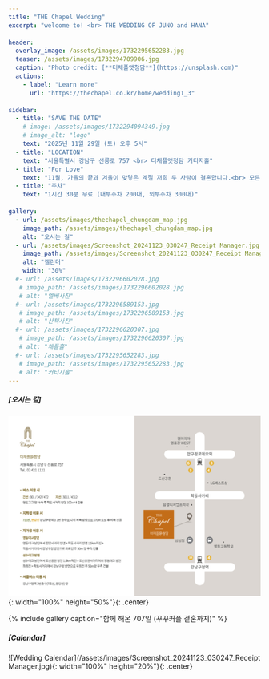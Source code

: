 ```yaml
---
title: "THE Chapel Wedding"
excerpt: "welcome to! <br> THE WEDDING OF JUNO and HANA"

header:
  overlay_image: /assets/images/1732295652283.jpg
  teaser: /assets/images/1732294709906.jpg
  caption: "Photo credit: [**더채플앳청담**](https://unsplash.com)"
  actions:
    - label: "Learn more"
      url: "https://thechapel.co.kr/home/wedding1_3"

sidebar:
  - title: "SAVE THE DATE"
    # image: /assets/images/1732294094349.jpg
    # image_alt: "logo"
    text: "2025년 11월 29일 (토) 오후 5시"
  - title: "LOCATION"
    text: "서울특별시 강남구 선릉로 757 <br> 더채플앳청담 커티지홀"
  - title: "For Love"
    text: "11월, 가을의 끝과 겨울이 맞닿은 계절 저희 두 사람이 결혼합니다.<br> 모든 순간에 서로에게 따듯한 사람이 되어 같은 길을 걸어가려 합니다.<br> 이 여정을 시작하는 자리를 축복해 주신다면 감사하겠습니다."
  - title: "주차"
    text: "1시간 30분 무료 (내부주차 200대, 외부주차 300대)"
    
gallery:
  - url: /assets/images/thechapel_chungdam_map.jpg
    image_path: /assets/images/thechapel_chungdam_map.jpg
    alt: "오시는 길"
  - url: /assets/images/Screenshot_20241123_030247_Receipt Manager.jpg
    image_path: /assets/images/Screenshot_20241123_030247_Receipt Manager.jpg
    alt: "캘린더"
    width: "30%"
  #- url: /assets/images/1732296602028.jpg
   # image_path: /assets/images/1732296602028.jpg
   # alt: "엘베사진"
  #- url: /assets/images/1732296589153.jpg
   # image_path: /assets/images/1732296589153.jpg
   # alt: "산책사진"
  #- url: /assets/images/1732296620307.jpg
   # image_path: /assets/images/1732296620307.jpg
   # alt: "채플홀"
  #- url: /assets/images/1732295652283.jpg
   # image_path: /assets/images/1732295652283.jpg
   # alt: "커티지홀"
---
```


##### [오시는 길]
![roadmap](/assets/images/thechapel_chungdam_map.jpg){: width="100%" height="50%"}{: .center}

{% include gallery caption="함께 해온 707일 (꾸꾸커플 결혼까지)" %}

##### [Calendar]
![Wedding Calendar](/assets/images/Screenshot_20241123_030247_Receipt Manager.jpg){: width="100%" height="20%"}{: .center}

<!-- ![pooh](https://encrypted-tbn0.gstatic.com/images?q=tbn:ANd9GcQW0Z94iqO01RBz7uaesVFC5hG-J4y-ldNCHg&usqp=CAU) -->
